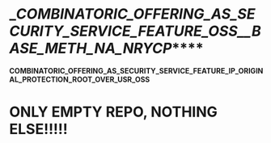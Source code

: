 # __COMBINATORIC_OFFERING_AS_SECURITY_SERVICE_FEATURE_OSS__BASE_METH_NA_NRYCP_****
__COMBINATORIC_OFFERING_AS_SECURITY_SERVICE_FEATURE_IP_ORIGINAL_PROTECTION_ROOT_OVER_USR_OSS__

# ONLY EMPTY REPO, NOTHING ELSE!!!!!
